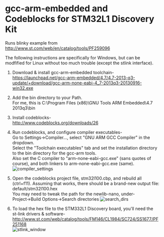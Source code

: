 gcc-arm-embedded and Codeblocks for STM32L1 Discovery Kit
=====

Runs blinky example from http://www.st.com/web/en/catalog/tools/PF259096  

The following instructions are specifically for Windows, but can be modfified for Linux without too much trouble (except the stlink interface).  

1. Download & install gcc-arm-embedded toolchain-  
https://launchpad.net/gcc-arm-embedded/4.7/4.7-2013-q3-update/+download/gcc-arm-none-eabi-4_7-2013q3-20130916-win32.exe

2. Add the bin directory to your Path.  
For me, this is C:\Program Files (x86)\GNU Tools ARM Embedded\4.7 2013q3\bin

3. Install codeblocks-  
http://www.codeblocks.org/downloads/26

4. Run codeblocks, and configure compiler executables-  
Go to Settings->Compiler..., select "GNU ARM GCC Compiler" in the dropdown.  
Select the "Toolchain executables" tab and set the installation directory to the bin directory for the gcc-arm tools.  
Also set the C compiler to "arm-none-eabi-gcc.exe" (sans quotes of course), and both linkers to arm-none-eabi-gcc.exe (same).
![compiler_settings](https://raw.github.com/noahp/stm32l1_discovery/master/compiler_settings.png)


5. Open the codeblocks project file, stm32l100.cbp, and rebuild all (ctrl+f11).
Assuming that works, there should be a brand-new output file:  
default/stm32l100.hex  
You may need to tweak the path for the newlib-nano, under-  
Project->Build Options->Search directories
![search_dirs](https://raw.github.com/noahp/stm32l1_discovery/master/search_directories.png)

6. To load the hex file to the STM332L1 Discovery board, you'll need the st-link drivers & software-  
http://www.st.com/web/catalog/tools/FM146/CL1984/SC724/SS1677/PF251168  
![stlink_window](https://raw.github.com/noahp/stm32l1_discovery/master/stlink.png)
